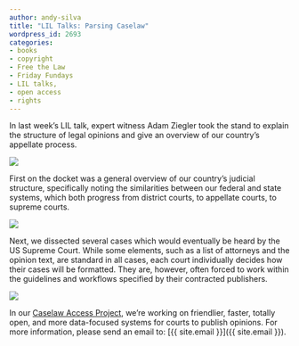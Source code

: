 ```yaml
---
author: andy-silva
title: "LIL Talks: Parsing Caselaw"
wordpress_id: 2693
categories:
- books
- copyright
- Free the Law
- Friday Fundays
- LIL talks,
- open access
- rights
---
```


In last week’s LIL talk, expert witness Adam Ziegler took the stand to explain the structure of legal opinions and give an overview of our country’s appellate process.

![](https://lil-blog-media.s3.amazonaws.com/1.jpg)

First on the docket was a general overview of our country’s judicial structure, specifically noting the similarities between our federal and state systems, which both progress from district courts, to appellate courts, to supreme courts.

![](https://lil-blog-media.s3.amazonaws.com/2_adamated_gif.gif)

Next, we dissected several cases which would eventually be heard by the US Supreme Court. While some elements, such as a list of attorneys and the opinion text, are standard in all cases, each court individually decides how their cases will be formatted. They are, however, often forced to work within the guidelines and workflows specified by their contracted publishers.

![](https://lil-blog-media.s3.amazonaws.com/3.jpg)

In our [Caselaw Access Project](http://lil.law.harvard.edu/projects/caselaw-access-project/), we’re working on friendlier, faster, totally open, and more data-focused systems for courts to publish opinions. For more information, please send an email to: [{{ site.email }}]({{ site.email }}).
